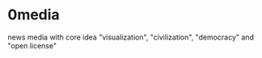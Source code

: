 0media
======

news media with core idea "visualization", "civilization", "democracy" and "open license"
